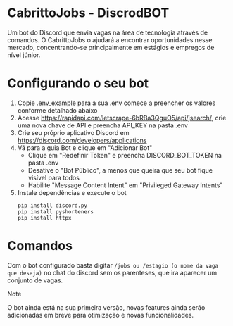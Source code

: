 # CabrittoJobs - DiscrodBOT
Um bot do Discord que envia vagas na área de tecnologia através de comandos. O CabrittoJobs o ajudará a encontrar oportunidades nesse mercado, concentrando-se principalmente em estágios e empregos de nível júnior.

# Configurando o seu bot
1. Copie .env_example para a sua .env comece a preencher os valores conforme detalhado abaixo
2. Acesse https://rapidapi.com/letscrape-6bRBa3QguO5/api/jsearch/, crie uma nova chave de API e preencha API_KEY na pasta .env
3. Crie seu próprio aplicativo Discord em https://discord.com/developers/applications
4. Vá para a guia Bot e clique em "Adicionar Bot"
   - Clique em "Redefinir Token" e preencha DISCORD_BOT_TOKEN na pasta .env
   - Desative o "Bot Público", a menos que queira que seu bot fique visível para todos
   - Habilite "Message Content Intent" em "Privileged Gateway Intents"
5. Instale dependências e execute o bot
   ```
   pip install discord.py
   pip install pyshorteners
   pip install httpx
   ```
# Comandos
Com o bot configurado basta digitar ```/jobs ou /estagio (o nome da vaga que deseja)``` no chat do discord sem os parenteses, que ira aparecer um conjunto de vagas.
> [!NOTE]
> O bot ainda está na sua primeira versão, novas features ainda serão adicionadas em breve para otimização e novas funcionalidades.
